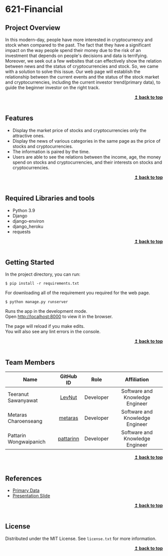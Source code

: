 # 621-Financial

## Project Overview

In this modern-day, people have more interested in cryptocurrency and stock when compared to the past. The fact that they have a significant impact on the way people spend their money due to the risk of an investment that depends on people's decisions and data is terrifying. Moreover, we seek out a few websites that can effectively show the relation between news and the status of cryptocurrencies and stock. So, we came with a solution to solve this issue. Our web page will establish the relationship between the current events and the status of the stock market and cryptocurrencies, including the current investor trend(primary data), to guide the beginner investor on the right track.

<div align="right"> <b><a href="#top">↥ back to top</a></b> </div>

<br>

## Features

* Display the market price of stocks and cryptocurrencies only the attractive ones.
* Display the news of various categories in the same page as the price of stocks and cryptocurrencies.
* The information is paired by the time.
* Users are able to see the relations between the income, age, the money spend on stocks and cryptocurrencies, and their interests on stocks and cryptocurrencies.


<div align="right"> <b><a href="#top">↥ back to top</a></b> </div>

<br>

## Required Libraries and tools
* Python 3.9
* Django
* django-environ
* django_heroku
* requests

<div align="right"> <b><a href="#top">↥ back to top</a></b> </div>

<br>


## Getting Started

In the project directory, you can run:

    $ pip install -r requirements.txt

For downloading all of the requirement you required for the web page.

    $ python manage.py runserver

Runs the app in the development mode.\
Open [http://localhost:8000](http://localhost:8000) to view it in the browser.

The page will reload if you make edits.\
You will also see any lint errors in the console.


<div align="right"> <b><a href="#top">↥ back to top</a></b> </div>

<br>



## Team Members
| Name                     |                  GitHub ID                  |     Role      |    Affiliation   |
| ------------------------ | :-----------------------------------------: | :-----------: |   :-----------:  |
| Teeranut Sawanyawat      |     [LevNut](https://github.com/LevNut)     |     Developer |   Software and Knowledge Engineer   |
| Metaras Charoenseang     |    [metaras](https://github.com/metaras)    |   Developer   |   Software and Knowledge Engineer   |
| Pattarin Wongwaipanich   |  [pattarinn](https://github.com/pattarinn)  |   Developer   |   Software and Knowledge Engineer   |

<div align="right"> <b><a href="#top">↥ back to top</a></b> </div>

<br>


## References
* [Primary Data](https://docs.google.com/spreadsheets/d/1yl4KlxzFLZDi_MFgiNc-iB2PT6uAG_pMEYbzb9aimOc/edit?usp=sharing)
* [Presentation Slide](https://docs.google.com/presentation/d/1bsEGp61wrR63aAOHyj-sWKr4lLTLm0frO6JYfUrbu8w/edit?usp=sharing)

<div align="right"> <b><a href="#top">↥ back to top</a></b> </div>

<br>

## License

Distributed under the MIT License. See `license.txt` for more information.

<div align="right"> <b><a href="#top">↥ back to top</a></b> </div>

<br>
